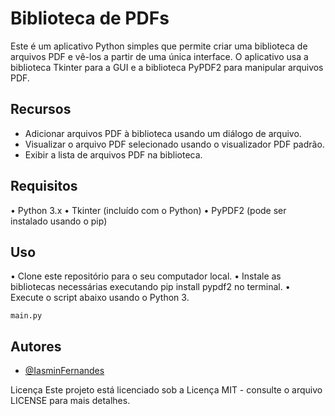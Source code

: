 # Biblioteca de PDFs
Este é um aplicativo Python simples que permite criar uma biblioteca de arquivos PDF e vê-los a partir de uma única interface. O aplicativo usa a biblioteca Tkinter para a GUI e a biblioteca PyPDF2 para manipular arquivos PDF.

## Recursos
  - Adicionar arquivos PDF à biblioteca usando um diálogo de arquivo.
  - Visualizar o arquivo PDF selecionado usando o visualizador PDF padrão.
  - Exibir a lista de arquivos PDF na biblioteca.
  
## Requisitos
  • Python 3.x
  • Tkinter (incluído com o Python)
  • PyPDF2 (pode ser instalado usando o pip)
  
## Uso
  • Clone este repositório para o seu computador local.
  • Instale as bibliotecas necessárias executando pip install pypdf2 no terminal.
  • Execute o script abaixo usando o Python 3.
```
main.py
```
## Autores

- [@IasminFernandes](https://github.com/IasminCQFernandes)

Licença Este projeto está licenciado sob a Licença MIT - consulte o arquivo LICENSE para mais detalhes.
